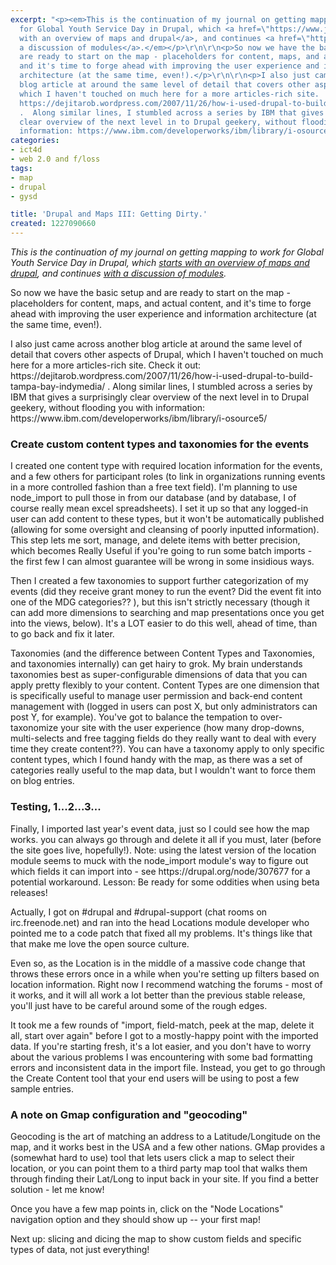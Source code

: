 ```yaml
---
excerpt: "<p><em>This is the continuation of my journal on getting mapping to work
  for Global Youth Service Day in Drupal, which <a href=\"https://www.joncamfield.com/blog/2008.10/how_i_made_a_map_for_global_yo.html\">starts
  with an overview of maps and drupal</a>, and continues <a href=\"https://www.joncamfield.com/blog/2008.10/drupal_and_maps_ii_modules_in_1.html\">with
  a discussion of modules</a>.</em></p>\r\n\r\n<p>So now we have the basic setup and
  are ready to start on the map - placeholders for content, maps, and actual content,
  and it's time to forge ahead with improving the user experience and information
  architecture (at the same time, even!).</p>\r\n\r\n<p>I also just came across another
  blog article at around the same level of detail that covers other aspects of Drupal,
  which I haven't touched on much here for a more articles-rich site.  Check it out:
  https://dejitarob.wordpress.com/2007/11/26/how-i-used-drupal-to-build-tampa-bay-indymedia/
  .  Along similar lines, I stumbled across a series by IBM that gives a surprisingly
  clear overview of the next level in to Drupal geekery, without flooding you with
  information: https://www.ibm.com/developerworks/ibm/library/i-osource5/</p>\r\n"
categories:
- ict4d
- web 2.0 and f/loss
tags:
- map
- drupal
- gysd

title: 'Drupal and Maps III: Getting Dirty.'
created: 1227090660
---
```

<p><em>This is the continuation of my journal on getting mapping to work for Global Youth Service Day in Drupal, which <a href="https://www.joncamfield.com/blog/2008.10/how_i_made_a_map_for_global_yo.html">starts with an overview of maps and drupal</a>, and continues <a href="https://www.joncamfield.com/blog/2008.10/drupal_and_maps_ii_modules_in_1.html">with a discussion of modules</a>.</em></p>

<p>So now we have the basic setup and are ready to start on the map - placeholders for content, maps, and actual content, and it's time to forge ahead with improving the user experience and information architecture (at the same time, even!).</p>

<p>I also just came across another blog article at around the same level of detail that covers other aspects of Drupal, which I haven't touched on much here for a more articles-rich site.  Check it out: https://dejitarob.wordpress.com/2007/11/26/how-i-used-drupal-to-build-tampa-bay-indymedia/ .  Along similar lines, I stumbled across a series by IBM that gives a surprisingly clear overview of the next level in to Drupal geekery, without flooding you with information: https://www.ibm.com/developerworks/ibm/library/i-osource5/</p>
<!--break-->
<h3>Create custom content types and taxonomies for the events</h3>
<p>I created one content type with required location information for the events, and a few others for participant roles (to link in organizations running events in a more controlled fashion than a free text field).  I'm planning to use node_import to pull those in from our database (and by database, I of course really mean excel spreadsheets).  I set it up so that any logged-in user can add content to these types, but it won't be automatically published (allowing for some oversight and cleansing of poorly inputted information).  This step lets me sort, manage, and delete items with better precision, which becomes Really Useful if you're going to run some batch imports - the first few I can almost guarantee will be wrong in some insidious ways.</p>

<p>Then I created a few taxonomies to support further categorization of my events (did they receive grant money to run the event?  Did the event fit into one of the MDG categories?? ), but this isn't strictly necessary (though it can add more dimensions to searching and map presentations once you get into the views, below).  It's a LOT easier to do this well, ahead of time, than to go back and fix it later.</p>

<p>Taxonomies (and the difference between Content Types and Taxonomies, and taxonomies internally) can get hairy to grok.  My brain understands taxonomies best as super-configurable dimensions of data that you can apply pretty flexibly to your content.  Content Types are one dimension that is specifically useful to manage user permission and back-end content management with (logged in users can post X, but only administrators can post Y, for example).  You've got to balance the tempation to over-taxonomize your site with the user experience (how many drop-downs, multi-selects and free tagging fields do they really want to deal with every time they create content??).  You can have a taxonomy apply to only specific content types, which I found handy with the map, as there was a set of categories really useful to the map data, but I wouldn't want to force them on blog entries.</p>

<h3>Testing, 1...2...3...</h3>

<p>Finally, I imported last year's event data, just so I could see how the map works.  you can always go through and delete it all if you must, later (before the site goes live, hopefully!).  Note: using the latest version of the location module seems to muck with the node_import module's way to figure out which fields it can import into - see https://drupal.org/node/307677 for a potential workaround.  Lesson: Be ready for some oddities when using beta releases!</p>

<p>Actually, I got on #drupal and #drupal-support (chat rooms on irc.freenode.net) and ran into the head Locations module developer who pointed me to a code patch that fixed all my problems.  It's things like that that make me love the open source culture.</p>

<p>Even so, as the Location is in the middle of a massive code change that throws these errors once in a while when you're setting up filters based on location information.  Right now I recommend watching the forums - most of it works, and it will all work a lot better than the previous stable release, you'll just have to be careful around some of the rough edges.</p>

<p>It took me a few rounds of "import, field-match, peek at the map, delete it all, start over again" before I got to a mostly-happy point with the imported data.  If you're starting fresh, it's a lot easier, and you don't have to worry about the various problems I was encountering with some bad formatting errors and inconsistent data in the import file.  Instead, you get to go through the Create Content tool that your end users will be using to post a few sample entries.</p>

<h3>A note on Gmap configuration and "geocoding"</h3>

<p>Geocoding is the art of matching an address to a Latitude/Longitude on the map, and it works best in the USA and a few other nations.  GMap provides a (somewhat hard to use) tool that lets users click a map to select their location, or you can point them to a third party map tool that walks them through finding their Lat/Long to input back in your site.  If you find a better solution - let me know!</p>

<p>Once you have a few map points in, click on the "Node Locations" navigation option and they should show up -- your first map!</p>

<p>Next up: slicing and dicing the map  to show custom fields and specific types of data, not just everything!</p>
